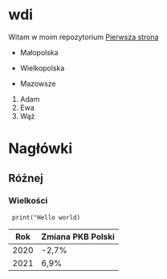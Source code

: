 # wdi
Witam w moim repozytorium
[Pierwsza strona](https://users.v-lo.krakow.pl/~b.nalodka/stronaBonaparte.html)

- Małopolska
* Wielkopolska
+ Mazowsze

1. Adam 
2. Ewa
3. Wąż

# Nagłówki
## Różnej
### Wielkości

` print("Hello world)`

| Rok   | Zmiana PKB Polski |
| ----- | ----------------- |
| 2020  | -2,7%             |
| 2021  |  6,9%             |


